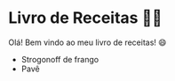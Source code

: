 # Livro de Receitas :woman_cook:

Olá! Bem vindo ao meu livro de receitas! :smile:

- Strogonoff de frango
- Pavê
